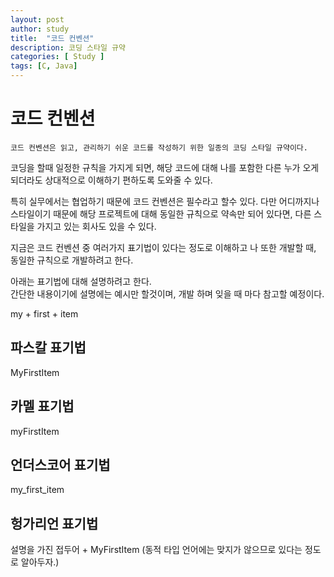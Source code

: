 ```yaml
---
layout: post
author: study
title:  "코드 컨벤션"
description: 코딩 스타일 규약
categories: [ Study ]
tags: [C, Java]
---
```


# 코드 컨벤션

`코드 컨벤션은 읽고, 관리하기 쉬운 코드를 작성하기 위한 일종의 코딩 스타일 규약이다.`

 코딩을 할때 일정한 규칙을 가지게 되면, 해당 코드에 대해 나를 포함한 다른 누가 오게 되더라도 상대적으로 이해하기 편하도록 도와줄 수 있다.
 
 특히 실무에서는 협업하기 때문에 코드 컨벤션은 필수라고 할수 있다. 다만 어디까지나 스타일이기 때문에 해당 프로젝트에 대해 동일한 규칙으로 약속만 되어 있다면, 다른 스타일을 가지고 있는 회사도 있을 수 있다.

 지금은 코드 컨벤션 중 여러가지 표기법이 있다는 정도로 이해하고 나 또한 개발할 때, 동일한 규칙으로 개발하려고 한다.

 아래는 표기법에 대해 설명하려고 한다.
 <Br/>간단한 내용이기에 설명에는 예시만 할것이며, 개발 하며 잊을 때 마다 참고할 예정이다.


my + first + item

## 파스칼 표기법
 MyFirstItem

## 카멜 표기법
 myFirstItem

## 언더스코어 표기법
 my_first_item

## 헝가리언 표기법
 설명을 가진 접두어 + MyFirstItem (동적 타입 언어에는 맞지가 않으므로 있다는 정도로 알아두자.)